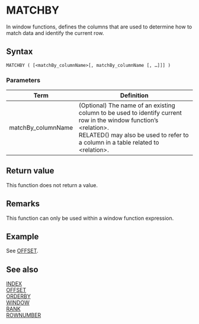 # MATCHBY

In window functions, defines the columns that are used to determine how to match data and identify the current row.
  
## Syntax  
  
```dax
MATCHBY ( [<matchBy_columnName>[, matchBy_columnName [, …]]] )
```
  
### Parameters  
  
|Term|Definition|  
|--------|--------------|  
|matchBy_columnName| (Optional) The name of an existing column to be used to identify current row in the window function’s \<relation>.</br> RELATED() may also be used to refer to a column in a table related to \<relation>.|

## Return value

This function does not return a value.  
  
## Remarks

This function can only be used within a window function expression.

## Example

See [OFFSET](offset-function-dax.md).

## See also

[INDEX](index-function-dax.md)  
[OFFSET](offset-function-dax.md)  
[ORDERBY](orderby-function-dax.md)  
[WINDOW](window-function-dax.md)  
[RANK](rank-function-dax.md)  
[ROWNUMBER](rownumber-function-dax.md)
